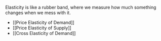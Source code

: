 Elasticity is like a rubber band, where we measure how much something changes when we mess with it. 
- [[Price Elasticity of Demand]]
- [[Price Elasticity of Supply]]
- [[Cross Elasticity of Demand]]